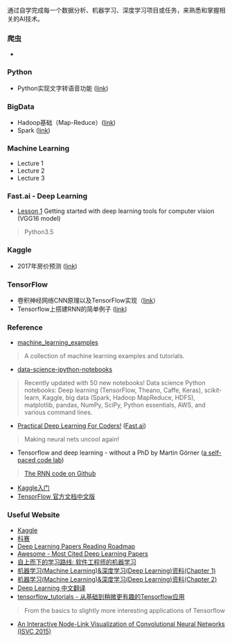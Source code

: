 


通过自学完成每一个数据分析、机器学习、深度学习项目或任务，来熟悉和掌握相关的AI技术。


### 爬虫
- 

### Python
- Python实现文字转语音功能 ([link](https://github.com/iphysresearch/AI_Programs/tree/master/Python实现文字转语音功能))

### BigData
- Hadoop基础（Map-Reduce）([link](https://github.com/iphysresearch/AI_Programs/tree/master/大数据基础/Hadoop基础(Map-Reduce)))
- Spark ([link](https://github.com/iphysresearch/AI_Programs/tree/master/大数据基础/Spark_class))

### Machine Learning
- Lecture 1
- Lecture 2
- Lecture 3

### Fast.ai - Deep Learning
- [Lesson 1](https://github.com/iphysresearch/AI_Programs/blob/master/Fast.ai/deeplearning1/nbs/lesson1.ipynb) Getting started with deep learning tools for computer vision (VGG16 model)
> Python3.5

### Kaggle
- 2017年房价预测 ([link]())

### TensorFlow
- 卷积神经网络CNN原理以及TensorFlow实现（[link](https://github.com/iphysresearch/AI_Programs/tree/master/卷积神经网络CNN原理以及TensorFlow实现)）
- Tensorflow上搭建RNN的简单例子 ([link](https://github.com/iphysresearch/AI_Programs/tree/master/Tensorflow上搭建RNN的简单例子))


### Reference
- [machine_learning_examples](https://github.com/lazyprogrammer/machine_learning_examples)
> A collection of machine learning examples and tutorials.
- [data-science-ipython-notebooks](https://github.com/donnemartin/data-science-ipython-notebooks) 
> Recently updated with 50 new notebooks! Data science Python notebooks: Deep learning (TensorFlow, Theano, Caffe, Keras), scikit-learn, Kaggle, big data (Spark, Hadoop MapReduce, HDFS), matplotlib, pandas, NumPy, SciPy, Python essentials, AWS, and various command lines.
- [Practical Deep Learning For Coders!](http://wiki.fast.ai/index.php/Main_Page#FAQs) ([Fast.ai](http://www.fast.ai))
> Making neural nets uncool again!
- Tensorflow and deep learning - without a PhD by Martin Görner ([a self-paced code lab](https://codelabs.developers.google.com/codelabs/cloud-tensorflow-mnist/#0))
> [The RNN code on Github](https://github.com/martin-gorner/tensorflow-rnn-shakespeare)
- [Kaggle入门](https://zhuanlan.zhihu.com/p/25686876?utm_medium=social&utm_source=wechat_session&from=groupmessage&isappinstalled=1)
- [TensorFlow 官方文档中文版](http://wiki.jikexueyuan.com/project/tensorflow-zh/)

### Useful Website
- [Kaggle](https://www.kaggle.com)
- [科赛](https://www.kesci.com)
- [Deep Learning Papers Reading Roadmap](https://github.com/songrotek/Deep-Learning-Papers-Reading-Roadmap)
- [Awesome - Most Cited Deep Learning Papers](https://github.com/terryum/awesome-deep-learning-papers)
- [自上而下的学习路线: 软件工程师的机器学习](https://github.com/ZuzooVn/machine-learning-for-software-engineers/blob/master/README-zh-CN.md)
- [机器学习(Machine Learning)&深度学习(Deep Learning)资料(Chapter 1)](https://github.com/ty4z2008/Qix/blob/master/dl.md)
- [机器学习(Machine Learning)&深度学习(Deep Learning)资料(Chapter 2)](https://github.com/ty4z2008/Qix/blob/master/dl2.md)
- [Deep Learning 中文翻译](https://github.com/exacity/deeplearningbook-chinese)
- [tensorflow_tutorials - 从基础到稍微更有趣的Tensorflow应用](https://github.com/pkmital/tensorflow_tutorials)
> From the basics to slightly more interesting applications of Tensorflow
- [An Interactive Node-Link Visualization of Convolutional Neural Networks (ISVC 2015)](http://scs.ryerson.ca/~aharley/vis/conv/)
